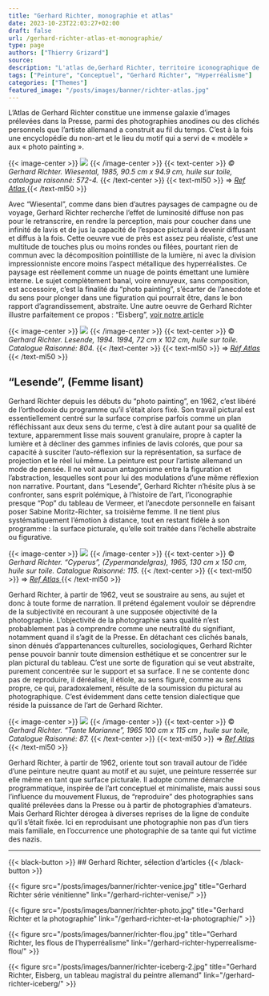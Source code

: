 ```yaml
---
title: "Gerhard Richter, monographie et atlas"
date: 2023-10-23T22:03:27+02:00
draft: false
url: /gerhard-richter-atlas-et-monographie/
type: page
authors: ["Thierry Grizard"]
source: 
description: "L'atlas de,Gerhard Richter, territoire iconographique de sa peinture"
tags: ["Peinture", "Conceptuel", "Gerhard Richter", "Hyperréalisme"]
categories: ["Themes"]
featured_image: "/posts/images/banner/richter-atlas.jpg"
---
```


L’Atlas de Gerhard Richter constitue une immense galaxie d’images prélevées dans la Presse, parmi des photographies anodines ou des clichés personnels que l’artiste allemand a construit au fil du temps.
C’est à la fois une encyclopédie du non-art et le lieu du motif qui a servi de « modèle » aux « photo painting ».

{{< image-center >}}
![](/posts/images/richter/gerhard-richterart-contemporainphotographyatlaspaintingphoto-paintingwiesental.001.jpg)
{{< /image-center >}}
{{< text-center >}}
*© Gerhard Richter. Wiesental, 1985, 90.5 cm x 94.9 cm, huile sur toile, catalogue raisonné: 572-4.*
{{< /text-center >}}
{{< text-ml50 >}}
=> [ *Ref Atlas* ](https://www.gerhard-richter.com/en/art/paintings/photo-paintings/landscapes-14/wiesental-6610/?&amp;categoryid=14&amp;p=3&amp;sp=32)
{{< /text-ml50 >}} 

Avec “Wiesental”, comme dans bien d’autres paysages de campagne ou de voyage, Gerhard Richter recherche l’effet de luminosité diffuse non pas pour le retranscrire, en rendre la perception, mais pour coucher dans une infinité de lavis et de jus la capacité de l’espace pictural à devenir diffusant et diffus à la fois. Cette oeuvre vue de près est assez peu réaliste, c’est une multitude de touches plus ou moins rondes ou filées, pourtant rien de commun avec la décomposition pointilliste de la lumière, ni avec la division impressionniste encore moins l’aspect métallique des hyperréalistes. Ce paysage est réellement comme un nuage de points émettant une lumière interne. Le sujet complètement banal, voire ennuyeux, sans composition, est accessoire, c’est la finalité du “photo painting”, s’écarter de l’anecdote et du sens pour plonger dans une figuration qui pourrait être, dans le bon rapport d’agrandissement, abstraite.
Une autre oeuvre de Gerhard Richter illustre parfaitement ce propos : “Eisberg”, [voir notre article](/gerhard-richter-iceberg/) 

{{< image-center >}}
![](/posts/images/richter/gerhard-richter-lesende-photographie-hyperrealism-glacis.200.jpg)
{{< /image-center >}}
{{< text-center >}}
© *Gerhard Richter. Lesende, 1994. 1994, 72 cm x 102 cm, huile sur toile. Catalogue Raisonné: 804.*
{{< /text-center >}}
{{< text-ml50 >}}
=> [ *Réf Atlas* ](https://www.gerhard-richter.com/fr/art/paintings/photo-paintings/women-27/reader-8054?&amp;categoryid=27&amp;referer=search&amp;title=lesende&amp;keyword=lesende&amp;p=1&amp;sp=32&amp;tab=atlas-tabs) 
{{< /text-ml50 >}}

## “Lesende”, (Femme lisant)

Gerhard Richter depuis les débuts du “photo painting”, en 1962, c’est libéré de l’orthodoxie du programme qu’il s’était alors fixé. Son travail pictural est essentiellement centré sur la surface comprise parfois comme un plan réfléchissant aux deux sens du terme, c’est à dire autant pour sa qualité de texture, apparemment lisse mais souvent granulaire, propre à capter la lumière et à décliner des gammes infinies de lavis colorés, que pour sa capacité à susciter l’auto-réflexion sur la représentation, sa surface de projection et le réel lui même. La peinture est pour l’artiste allemand un mode de pensée. Il ne voit aucun antagonisme entre la figuration et l’abstraction, lesquelles sont pour lui des modulations d’une même réflexion non narrative.
Pourtant, dans “Lesende”, Gerhard Richter n’hésite plus à se confronter, sans esprit polémique, à l’histoire de l’art, l’iconographie presque “Pop” du tableau de Vermeer, et l’anecdote personnelle en faisant poser Sabine Moritz-Richter, sa troisième femme. Il ne tient plus systématiquement l’émotion à distance, tout en restant fidèle à son programme : la surface picturale, qu’elle soit traitée dans l’échelle abstraite ou figurative.

{{< image-center >}}
![](/posts/images/richter/gerhard-richterart-contemporainphotographyatlaspaintingphoto-paintingcyperus.001.jpg)
{{< /image-center >}}
{{< text-center >}}
© *Gerhard Richter. “Cyperus”, (Zypermandelgras), 1965, 130 cm x 150 cm, huile sur toile. Catalogue Raisonné: 115.*
{{< /text-center >}}
{{< text-ml50 >}}
=> [ *Ref Atlas* ](https://www.gerhard-richter.com/fr/art/paintings/photo-paintings/landscapes-14/cyperus-5051)
{{< /text-ml50 >}}

Gerhard Richter, à partir de 1962, veut se soustraire au sens, au sujet et donc à toute forme de narration. Il prétend également vouloir se déprendre de la subjectivité en recourant à une supposée objectivité de la photographie. L’objectivité de la photographie sans qualité n’est probablement pas à comprendre comme une neutralité du signifiant, notamment quand il s’agit de la Presse. En détachant ces clichés banals, sinon dénués d’appartenances culturelles, sociologiques, Gerhard Richter pense pouvoir bannir toute dimension esthétique et se concentrer sur le plan pictural du tableau. C’est une sorte de figuration qui se veut abstraite, purement concentrée sur le support et sa surface. Il ne se contente donc pas de reproduire, il déréalise, il étiole, au sens figuré, comme au sens propre, ce qui, paradoxalement, résulte de la soumission du pictural au photographique.
C’est évidemment dans cette tension dialectique que réside la puissance de l’art de Gerhard Richter. 

{{< image-center >}}
![](/posts/images/richter/Tante-Marianne-1965-100-cm-x-115-cm-Catalogue-Raisonn--87-Huile-sur-toile.jpg)
{{< /image-center >}}
{{< text-center >}}
© *Gerhard Richter. “Tante Marianne”, 1965 100 cm x 115 cm , huile sur toile, Catalogue Raisonné: 87.*
{{< /text-center >}}
{{< text-ml50 >}}
=> [ *Ref Atlas* ](https://www.gerhard-richter.com/fr/art/paintings/photo-paintings/death-9/aunt-marianne-5597)
{{< /text-ml50 >}}


Gerhard Richter, à partir de 1962, oriente tout son travail autour de l’idée d’une peinture neutre quant au motif et au sujet, une peinture resserrée sur elle même en tant que surface picturale. Il adopte comme démarche programmatique, inspirée de l’art conceptuel et minimaliste, mais aussi sous l’influence du mouvement Fluxus, de “reproduire” des photographies sans qualité prélevées dans la Presse ou à partir de photographies d’amateurs.
Mais Gerhard Richter dérogea à diverses reprises de la ligne de conduite qu’il s’était fixée. Ici en reproduisant une photographie non pas d’un tiers mais familiale, en l’occurrence une photographie de sa tante qui fut victime des nazis.

---

{{< black-button >}} ## Gerhard Richter, sélection d’articles {{< /black-button >}}

{{< figure 
src="/posts/images/banner/richter-venice.jpg" 
title="Gerhard Richter série vénitienne" 
link="/gerhard-richter-venise/"  >}}

{{< figure 
src="/posts/images/banner/richter-photo.jpg" 
title="Gerhard Richter et la photographie" 
link="/gerhard-richter-et-la-photographie/"  >}}

{{< figure 
src="/posts/images/banner/richter-flou.jpg" 
title="Gerhard Richter, les flous de l'hyperréalisme" 
link="/gerhard-richter-hyperrealisme-flou/"  >}}

{{< figure 
src="/posts/images/banner/richter-iceberg-2.jpg" 
title="Gerhard Richter, Eisberg, un tableau magistral du peintre allemand" 
link="/gerhard-richter-iceberg/"  >}}


